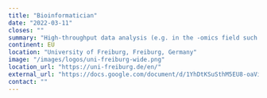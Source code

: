 ```yaml
---
title: "Bioinformatician"
date: "2022-03-11"
closes: ""
summary: "High-throughput data analysis (e.g. in the -omics field such as transcriptomics, metabolomic, metagenomics, epigenetics) and tool development."
continent: EU
location: "University of Freiburg, Freiburg, Germany"
image: "/images/logos/uni-freiburg-wide.png"
location_url: "https://uni-freiburg.de/en/"
external_url: "https://docs.google.com/document/d/1YhDtKSuSthM5EU8-oaVijnUZ_RZhSNZWuFG5nPUmZbo/preview"
contact: ""
---
```

